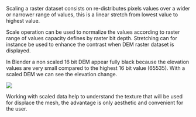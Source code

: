 Scaling a raster dataset consists on re-distributes pixels values over a wider or narrower range of values, this is a linear stretch from lowest value to highest value.

Scale operation can be used to normalize the values according to raster range of values capacity defines by raster bit depth. Stretching can for instance be used to enhance the contrast when DEM raster dataset is displayed.

In Blender a non scaled 16 bit DEM appear fully black because the elevation values are very small compared to the highest 16 bit value (65535). With a scaled DEM we can see the elevation change.

![](https://github.com/domlysz/BlenderGIS/raw/master/images/georaster_NonScale_vs_Scale.jpeg)

Working with scaled data help to understand the texture that will be used for displace the mesh, the advantage is only aesthetic and convenient for the user.